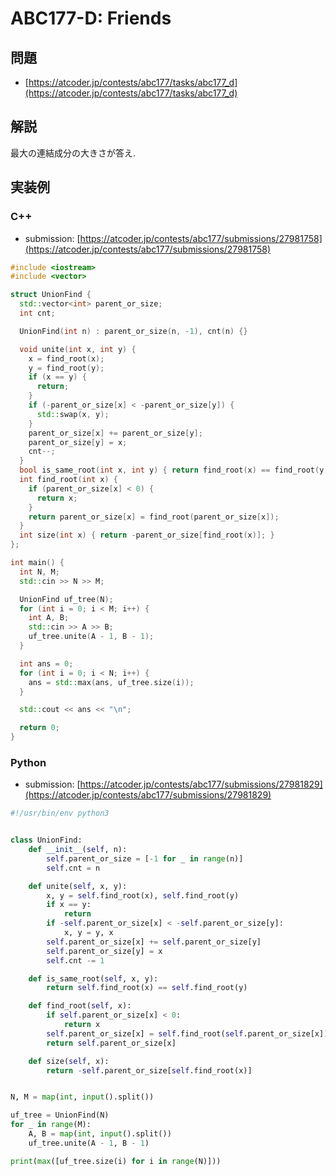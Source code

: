 # ABC177-D: Friends

## 問題

* [https://atcoder.jp/contests/abc177/tasks/abc177_d](https://atcoder.jp/contests/abc177/tasks/abc177_d)

## 解説

最大の連結成分の大きさが答え.

## 実装例

### C++

* submission: [https://atcoder.jp/contests/abc177/submissions/27981758](https://atcoder.jp/contests/abc177/submissions/27981758)

```cpp
#include <iostream>
#include <vector>

struct UnionFind {
  std::vector<int> parent_or_size;
  int cnt;

  UnionFind(int n) : parent_or_size(n, -1), cnt(n) {}

  void unite(int x, int y) {
    x = find_root(x);
    y = find_root(y);
    if (x == y) {
      return;
    }
    if (-parent_or_size[x] < -parent_or_size[y]) {
      std::swap(x, y);
    }
    parent_or_size[x] += parent_or_size[y];
    parent_or_size[y] = x;
    cnt--;
  }
  bool is_same_root(int x, int y) { return find_root(x) == find_root(y); }
  int find_root(int x) {
    if (parent_or_size[x] < 0) {
      return x;
    }
    return parent_or_size[x] = find_root(parent_or_size[x]);
  }
  int size(int x) { return -parent_or_size[find_root(x)]; }
};

int main() {
  int N, M;
  std::cin >> N >> M;

  UnionFind uf_tree(N);
  for (int i = 0; i < M; i++) {
    int A, B;
    std::cin >> A >> B;
    uf_tree.unite(A - 1, B - 1);
  }

  int ans = 0;
  for (int i = 0; i < N; i++) {
    ans = std::max(ans, uf_tree.size(i));
  }

  std::cout << ans << "\n";

  return 0;
}
```

### Python

* submission: [https://atcoder.jp/contests/abc177/submissions/27981829](https://atcoder.jp/contests/abc177/submissions/27981829)

```python
#!/usr/bin/env python3


class UnionFind:
    def __init__(self, n):
        self.parent_or_size = [-1 for _ in range(n)]
        self.cnt = n

    def unite(self, x, y):
        x, y = self.find_root(x), self.find_root(y)
        if x == y:
            return
        if -self.parent_or_size[x] < -self.parent_or_size[y]:
            x, y = y, x
        self.parent_or_size[x] += self.parent_or_size[y]
        self.parent_or_size[y] = x
        self.cnt -= 1

    def is_same_root(self, x, y):
        return self.find_root(x) == self.find_root(y)

    def find_root(self, x):
        if self.parent_or_size[x] < 0:
            return x
        self.parent_or_size[x] = self.find_root(self.parent_or_size[x])
        return self.parent_or_size[x]

    def size(self, x):
        return -self.parent_or_size[self.find_root(x)]


N, M = map(int, input().split())

uf_tree = UnionFind(N)
for _ in range(M):
    A, B = map(int, input().split())
    uf_tree.unite(A - 1, B - 1)

print(max([uf_tree.size(i) for i in range(N)]))
```

